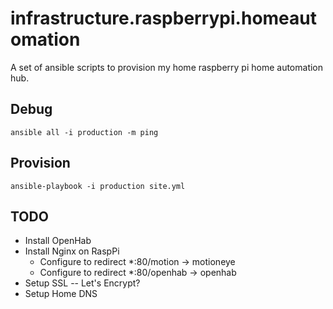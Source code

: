 # infrastructure.raspberrypi.homeautomation
A set of ansible scripts to provision my home raspberry pi home automation hub.


## Debug
```
ansible all -i production -m ping
```

## Provision
```
ansible-playbook -i production site.yml
```

## TODO
 * Install OpenHab
 * Install Nginx on RaspPi
    * Configure to redirect *:80/motion -> motioneye
    * Configure to redirect *:80/openhab -> openhab
 * Setup SSL -- Let's Encrypt?
 * Setup Home DNS
